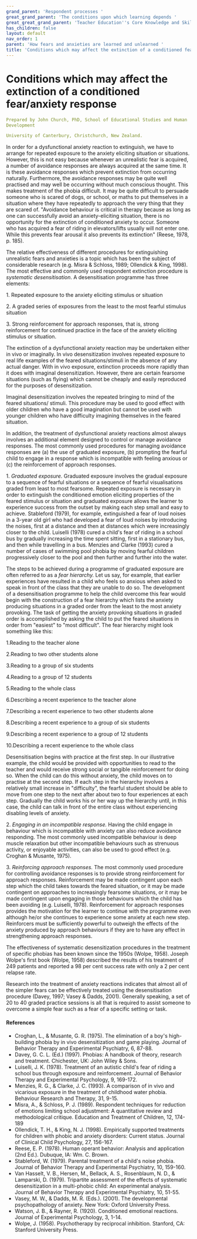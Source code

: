 ```yaml
---
grand_parent: 'Respondent processes '
great_grand_parent: 'The conditions upon which learning depends '
great_great_grand_parent: 'Teacher Education''s Core Knowledge and Skills.'
has_children: false
layout: default
nav_order: 1
parent: 'How fears and anxieties are learned and unlearned '
title: 'Conditions which may affect the extinction of a conditioned fear/anxiety response '
---
```

# Conditions which may affect the extinction of a conditioned fear/anxiety response


```yaml
Prepared by John Church, PhD, School of Educational Studies and Human
Development

University of Canterbury, Christchurch, New Zealand.
```


In order for a dysfunctional anxiety reaction to extinguish, we have to
arrange for repeated exposure to the anxiety eliciting situation or
situations. However, this is not easy because whenever an unrealistic
fear is acquired, a number of avoidance responses are always acquired at
the same time. It is these avoidance responses which prevent extinction
from occurring naturally. Furthermore, the avoidance responses may be
quite well practised and may well be occurring without much conscious
thought. This makes treatment of the phobia difficult. It may be quite
difficult to persuade someone who is scared of dogs, or school, or maths
to put themselves in a situation where they have repeatedly to approach
the very thing that they are scared of. "Avoidance behaviour is critical
in therapy because as long as one can successfully avoid an
anxiety-eliciting situation, there is no opportunity for the extinction
of conditioned anxiety to occur. Someone who has acquired a fear of
riding in elevators/lifts usually will not enter one. While this
prevents fear arousal it also prevents its extinction" (Reese, 1978, p.
185).

The relative effectiveness of different procedures for extinguishing
unrealistic fears and anxieties is a topic which has been the subject of
considerable research (e.g. Misra & Schloss, 1989; Ollendick & King,
1998). The most effective and commonly used respondent extinction
procedure is *systematic desensitisation*. A desensitisation programme
has three elements:

1\. Repeated exposure to the anxiety eliciting stimulus or situation

2\. A graded series of exposures from the least to the most fearful
stimulus situation

3\. Strong reinforcement for approach responses, that is, strong
reinforcement for continued practice in the face of the anxiety
eliciting stimulus or situation.

The extinction of a dysfunctional anxiety reaction may be undertaken
either in vivo or imaginally. In vivo desensitization involves repeated
exposure to real life examples of the feared situations/stimuli in the
absence of any actual danger. With in vivo exposure, extinction proceeds
more rapidly than it does with imaginal desensitization. However, there
are certain fearsome situations (such as flying) which cannot be cheaply
and easily reproduced for the purposes of desensitization.

Imaginal desensitization involves the repeated bringing to mind of the
feared situations/ stimuli. This procedure may be used to good effect
with older children who have a good imagination but cannot be used with
younger children who have difficulty imagining themselves in the feared
situation.

In addition, the treatment of dysfunctional anxiety reactions almost
always involves an additional element designed to control or manage
avoidance responses. The most commonly used procedures for managing
avoidance responses are (a) the use of graduated exposure, (b) prompting
the fearful child to engage in a response which is incompatible with
feeling anxious or (c) the reinforcement of approach responses.

1\. *Graduated exposure.* Graduated exposure involves the gradual
exposure to a sequence of fearful situations or a sequence of fearful
visualisations graded from least to most fearsome. Repeated exposure is
necessary in order to extinguish the conditioned emotion eliciting
properties of the feared stimulus or situation and graduated exposure
allows the learner to experience success from the outset by making each
step small and easy to achieve. Stableford (1979), for example,
extinguished a fear of loud noises in a 3-year old girl who had
developed a fear of loud noises by introducing the noises, first at a
distance and then at distances which were increasingly closer to the
child. Luiselli (1978) cured a child\'s fear of riding in a school bus
by gradually increasing the time spent sitting, first in a stationary
bus, and then while travelling in a bus. Menzies and Clarke (1993) cured
a number of cases of swimming pool phobia by moving fearful children
progressively closer to the pool and then further and further into the
water.

The steps to be achieved during a programme of graduated exposure are
often referred to as a *fear hierarchy.* Let us say, for example, that
earlier experiences have resulted in a child who feels so anxious when
asked to speak in front of the class that they are unable to do so. The
development of a desensitisation programme to help the child overcome
this fear would begin with the construction of a fear hierarchy which
lists the anxiety producing situations in a graded order from the least
to the most anxiety provoking. The task of getting the anxiety provoking
situations in graded order is accomplished by asking the child to put
the feared situations in order from "easiest" to "most difficult". The
fear hierarchy might look something like this:

1.Reading to the teacher alone

2.Reading to two other students alone

3.Reading to a group of six students

4.Reading to a group of 12 students

5.Reading to the whole class

6.Describing a recent experience to the teacher alone

7.Describing a recent experience to two other students alone

8.Describing a recent experience to a group of six students

9.Describing a recent experience to a group of 12 students

10.Describing a recent experience to the whole class

Desensitisation begins with practice at the first step. In our
illustrative example, the child would be provided with opportunities to
read to the teacher and would receive strong social or tangible
reinforcement for doing so. When the child can do this without anxiety,
the child moves on to practise at the second step. If each step in the
hierarchy involves a relatively small increase in "difficulty", the
fearful student should be able to move from one step to the next after
about two to four experiences at each step. Gradually the child works
his or her way up the hierarchy until, in this case, the child can talk
in front of the entire class without experiencing disabling levels of
anxiety.

2\. *Engaging in an incompatible response.* Having the child engage in
behaviour which is incompatible with anxiety can also reduce avoidance
responding. The most commonly used incompatible behaviour is deep muscle
relaxation but other incompatible behaviours such as strenuous activity,
or enjoyable activities, can also be used to good effect (e.g. Croghan &
Musante, 1975).

3\. *Reinforcing approach responses.* The most commonly used procedure
for controlling avoidance responses is to provide strong reinforcement
for approach responses. Reinforcement may be made contingent upon each
step which the child takes towards the feared situation, or it may be
made contingent on approaches to increasingly fearsome situations, or it
may be made contingent upon engaging in those behaviours which the child
has been avoiding (e.g. Luiselli, 1978). Reinforcement for approach
responses provides the motivation for the learner to continue with the
programme even although he/or she continues to experience some anxiety
at each new step. Reinforcers must be sufficiently powerful to outweigh
the effects of the anxiety produced by approach behaviours if they are
to have any effect in strengthening approach responses.

The effectiveness of systematic desensitization procedures in the
treatment of specific phobias has been known since the 1950s (Wolpe,
1958). Joseph Wolpe's first book (Wolpe, 1958) described the results of
his treatment of 249 patients and reported a 98 per cent success rate
with only a 2 per cent relapse rate.

Research into the treatment of anxiety reactions indicates that almost
all of the simpler fears can be effectively treated using the
desensitisation procedure (Davey, 1997; Vasey & Dadds, 2001). Generally
speaking, a set of 20 to 40 graded practice sessions is all that is
required to assist someone to overcome a simple fear such as a fear of a
specific setting or task.


#### References

-   Croghan, L., & Musante, G. R. (1975). The elimination of a boy\'s
    high-building phobia by in vivo desensitization and game playing.
    Journal of Behavior Therapy and Experimental Psychiatry, 6, 87-88.
-   Davey, G. C. L. (Ed.) (1997). Phobias: A handbook of theory,
    research and treatment. Chichester, UK: John Wiley & Sons.
-   Luiselli, J. K. (1978). Treatment of an autistic child\'s fear of
    riding a school bus through exposure and reinforcement. Journal of
    Behavior Therapy and Experimental Psychology, 9, 169-172.
-   Menzies, R. G., & Clarke, J. C. (1993). A comparison of in vivo and
    vicarious exposure in the treatment of childhood water phobia.
    Behaviour Research and Therapy, 31, 9-15.
-   Misra, A., & Schloss, P. J. (1989). Respondent techniques for
    reduction of emotions limiting school adjustment: A quantitative
    review and methodological critique. Education and Treatment of
    Children, 12, 174-189
-   Ollendick, T. H., & King, N. J. (1998). Empirically supported
    treatments for children with phobic and anxiety disorders: Current
    status. Journal of Clinical Child Psychology, 27, 156-167.
-   Reese, E. P. (1978). Human operant behavior: Analysis and
    application (2nd Ed.). Dubuque, IA: Wm. C. Brown.
-   Stableford, W. (1979). Parental treatment of a child\'s noise
    phobia. Journal of Behavior Therapy and Experimental Psychiatry, 10,
    159-160.
-   Van Hasselt, V. B., Hersen, M., Bellack, A. S., Rosenblaum, N. D., &
    Lamparski, D. (1979). Tripartite assessment of the effects of
    systematic desensitization in a multi-phobic child: An experimental
    analysis. Journal of Behavior Therapy and Experimental Psychiatry,
    10, 51-55.
-   Vasey, M. W., & Dadds, M. R. (Eds.). (2001). The developmental
    psychopathology of anxiety. New York: Oxford University Press.
-   Watson, J. B., & Rayner, R. (1920). Conditioned emotional reactions.
    Journal of Experimental Psychology, 3, 1-14.
-   Wolpe, J. (1958). Psychotherapy by reciprocal inhibition. Stanford,
    CA: Stanford University Press.
